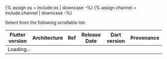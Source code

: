 {% assign os =  include.os | downcase -%}
{% assign channel =  include.channel | downcase -%}

Select from the following scrollable list:

<div class="scrollable-table">
  <table id="downloads-{{os}}-{{channel}}" class="table table-striped">
  <thead><tr><th>Flutter version</th><th>Architecture</th><th>Ref</th><th class="date">Release Date</th><th>Dart version</th><th>Provenance</th></tr></thead>
  <tbody><tr class="loading"><td colspan="6">Loading...</td></tr></tbody>
  </table>
</div>
